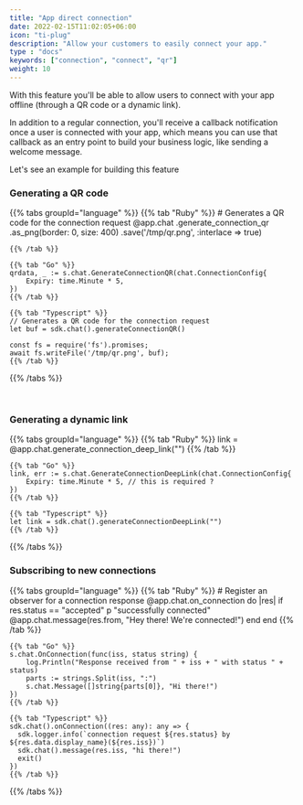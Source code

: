 ```yaml
---
title: "App direct connection"
date: 2022-02-15T11:02:05+06:00
icon: "ti-plug"
description: "Allow your customers to easily connect your app."
type : "docs"
keywords: ["connection", "connect", "qr"]
weight: 10
---
```


With this feature you'll be able to allow users to connect with your app offline (through a QR code or a dynamic link). 

In addition to a regular connection, you'll receive a callback notification once a user is connected with your app, which means you can use that callback as an entry point to build your business logic, like sending a welcome message.

Let's see an example for building this feature

### Generating a QR code

{{% tabs groupId="language" %}}
    {{% tab "Ruby" %}}
    # Generates a QR code for the connection request
    @app.chat
        .generate_connection_qr
        .as_png(border: 0, size: 400)
        .save('/tmp/qr.png', :interlace => true)

    {{% /tab %}}

    {{% tab "Go" %}}
	qrdata, _ := s.chat.GenerateConnectionQR(chat.ConnectionConfig{
		Expiry: time.Minute * 5,
	})
    {{% /tab %}}

    {{% tab "Typescript" %}}
    // Generates a QR code for the connection request
    let buf = sdk.chat().generateConnectionQR()

    const fs = require('fs').promises;
    await fs.writeFile('/tmp/qr.png', buf);
    {{% /tab %}}
{{% /tabs %}}

<br />

### Generating a dynamic link

{{% tabs groupId="language" %}}
    {{% tab "Ruby" %}}
    link = @app.chat.generate_connection_deep_link("")
    {{% /tab %}}

    {{% tab "Go" %}}
	link, err := s.chat.GenerateConnectionDeepLink(chat.ConnectionConfig{
		Expiry: time.Minute * 5, // this is required ?
	})
    {{% /tab %}}

    {{% tab "Typescript" %}}
    let link = sdk.chat().generateConnectionDeepLink("")
    {{% /tab %}}
{{% /tabs %}}


### Subscribing to new connections

{{% tabs groupId="language" %}}
    {{% tab "Ruby" %}}
    # Register an observer for a connection response
    @app.chat.on_connection do |res|
        if res.status == "accepted"
            p "successfully connected"
            @app.chat.message(res.from, "Hey there! We're connected!")
        end
    end
    {{% /tab %}}

    {{% tab "Go" %}}
	s.chat.OnConnection(func(iss, status string) {
		log.Println("Response received from " + iss + " with status " + status)
		parts := strings.Split(iss, ":")
		s.chat.Message([]string{parts[0]}, "Hi there!")
	})
    {{% /tab %}}

    {{% tab "Typescript" %}}
    sdk.chat().onConnection((res: any): any => {
      sdk.logger.info(`connection request ${res.status} by ${res.data.display_name}(${res.iss})`)
      sdk.chat().message(res.iss, "hi there!")
      exit()
    })
    {{% /tab %}}
{{% /tabs %}}